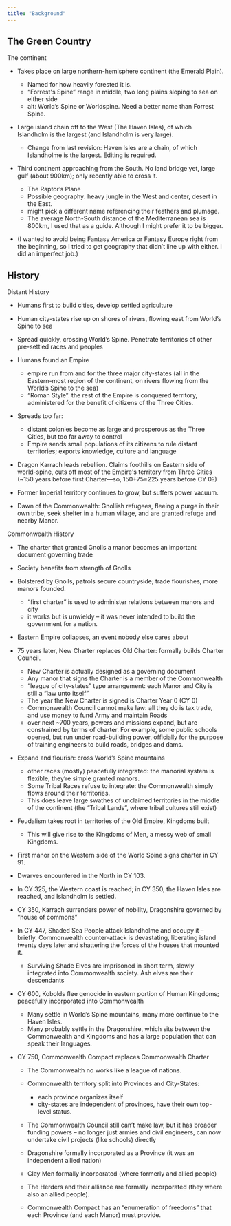 ```yaml
---
title: "Background"
---
```


## The Green Country

The continent

  - Takes place on large northern-hemisphere continent (the Emerald
    Plain).
    
      - Named for how heavily forested it is.
      - “Forrest's Spine” range in middle, two long plains sloping to
        sea on either side
      - alt: World’s Spine or Worldspine. Need a better name than
        Forrest Spine.

  - Large island chain off to the West (The Haven Isles), of which
    Islandholm is the largest (and Islandholm is very large).
    
      - Change from last revision: Haven Isles are a chain, of which
        Islandholme is the largest. Editing is required.

  - Third continent approaching from the South. No land bridge yet,
    large gulf (about 900km); only recently able to cross it.
    
      - The Raptor’s Plane
      - Possible geography: heavy jungle in the West and center, desert
        in the East.
      - might pick a different name referencing their feathers and
        plumage.
      - The average North-South distance of the Mediterranean sea is
        800km, I used that as a guide. Although I might prefer it to be
        bigger.

  - (I wanted to avoid being Fantasy America or Fantasy Europe right
    from the beginning, so I tried to get geography that didn’t line up
    with either. I did an imperfect job.)

## History

Distant History

  - Humans first to build cities, develop settled agriculture

  - Human city-states rise up on shores of rivers, flowing east from
    World’s Spine to sea

  - Spread quickly, crossing World’s Spine. Penetrate territories of
    other pre-settled races and peoples

  - Humans found an Empire
    
      - empire run from and for the three major city-states (all in the
        Eastern-most region of the continent, on rivers flowing from the
        World’s Spine to the sea)
      - “Roman Style”: the rest of the Empire is conquered territory,
        administered for the benefit of citizens of the Three Cities.

  - Spreads too far:
    
      - distant colonies become as large and prosperous as the Three
        Cities, but too far away to control
      - Empire sends small populations of its citizens to rule distant
        territories; exports knowledge, culture and language

  - Dragon Karrach leads rebellion. Claims foothills on Eastern side of
    world-spine, cuts off most of the Empire's territory from Three
    Cities (\~150 years before first Charter—so, 150+75=225 years before
    CY 0?)

  - Former Imperial territory continues to grow, but suffers power
    vacuum.

  - Dawn of the Commonwealth: Gnollish refugees, fleeing a purge in
    their own tribe, seek shelter in a human village, and are granted
    refuge and nearby Manor.

Commonwealth History

  - The charter that granted Gnolls a manor becomes an important
    document governing trade

  - Society benefits from strength of Gnolls

  - Bolstered by Gnolls, patrols secure countryside; trade flourishes,
    more manors founded.
    
      - “first charter” is used to administer relations between manors
        and city
      - it works but is unwieldy – it was never intended to build the
        government for a nation.

  - Eastern Empire collapses, an event nobody else cares about

  - 75 years later, New Charter replaces Old Charter: formally builds
    Charter Council.
    
      - New Charter is actually designed as a governing document
      - Any manor that signs the Charter is a member of the Commonwealth
      - “league of city-states” type arrangement: each Manor and City is
        still a “law unto itself”
      - The year the New Charter is signed is Charter Year 0 (CY 0)
      - Commonwealth Council cannot make law: all they do is tax trade,
        and use money to fund Army and maintain Roads
      - over next \~700 years, powers and missions expand, but are
        constrained by terms of charter. For example, some public
        schools opened, but run under road-building power, officially
        for the purpose of training engineers to build roads, bridges
        and dams.

  - Expand and flourish: cross World’s Spine mountains
    
      - other races (mostly) peacefully integrated: the manorial system
        is flexible, they’re simple granted manors.
      - Some Tribal Races refuse to integrate: the Commonwealth simply
        flows around their territories.
      - This does leave large swathes of unclaimed territories in the
        middle of the continent (the “Tribal Lands”, where tribal
        cultures still exist)

  - Feudalism takes root in territories of the Old Empire, Kingdoms
    built
    
      - This will give rise to the Kingdoms of Men, a messy web of small
        Kingdoms.

  - First manor on the Western side of the World Spine signs charter in
    CY 91.

  - Dwarves encountered in the North in CY 103.

  - In CY 325, the Western coast is reached; in CY 350, the Haven Isles
    are reached, and Islandholm is settled.

  - CY 350, Karrach surrenders power of nobility, Dragonshire governed
    by “house of commons”

  - In CY 447, Shaded Sea People attack Islandholme and occupy it –
    briefly. Commonwealth counter-attack is devastating, liberating
    island twenty days later and shattering the forces of the houses
    that mounted it.
    
      - Surviving Shade Elves are imprisoned in short term, slowly
        integrated into Commonwealth society. Ash elves are their
        descendants

  - CY 600, Kobolds flee genocide in eastern portion of Human Kingdoms;
    peacefully incorporated into Commonwealth
    
      - Many settle in World’s Spine mountains, many more continue to
        the Haven Isles.
      - Many probably settle in the Dragonshire, which sits between the
        Commonwealth and Kingdoms and has a large population that can
        speak their languages.

  - CY 750, Commonwealth Compact replaces Commonwealth Charter
    
      - The Commonwealth no works like a league of nations.
    
      - Commonwealth territory split into Provinces and City-States:
        
          - each province organizes itself
          - city-states are independent of provinces, have their own
            top-level status.
    
      - The Commonwealth Council still can’t make law, but it has
        broader funding powers – no longer just armies and civil
        engineers, can now undertake civil projects (like schools)
        directly
    
      - Dragonshire formally incorporated as a Province (it was an
        independent allied nation)
    
      - Clay Men formally incorporated (where formerly and allied
        people)
    
      - The Herders and their alliance are formally incorporated (they
        where also an allied people).
    
      - Commonwealth Compact has an “enumeration of freedoms” that each
        Province (and each Manor) must provide.

